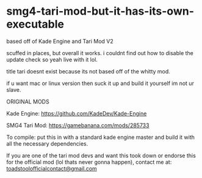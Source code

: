 # smg4-tari-mod-but-it-has-its-own-executable
based off of Kade Engine and Tari Mod V2


scuffed in places, but overall it works. i couldnt find out how to disable the update check so yeah live with it lol.

title tari doesnt exist because its not based off of the whitty mod.

if u want mac or linux version then suck it up and build it yourself im not ur slave.


ORIGINAL MODS

Kade Engine: https://github.com/KadeDev/Kade-Engine

SMG4 Tari Mod: https://gamebanana.com/mods/285733


To compile: put this in with a standard kade engine master and build it with all the necessary dependencies.

If you are one of the tari mod devs and want this took down or endorse this for the official mod (lol thats never gonna happen), contact me at: toadstoolofficialcontact@gmail.com
